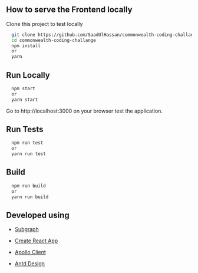 ## How to serve the Frontend locally

Clone this project to test locally

```bash
  git clone https://github.com/SaadUlHassan/commonwealth-coding-challange.git
  cd commonwealth-coding-challange
  npm install
  or
  yarn
```

## Run Locally

```bash
  npm start
  or
  yarn start
```

Go to http://localhost:3000 on your browser test the application.

## Run Tests

```bash
  npm run test
  or
  yarn run test
```

## Build

```bash
  npm run build
  or
  yarn run build
```

## Developed using

- [Subgraph](https://thegraph.com/en/)

- [Create React App](https://create-react-app.dev/)

- [Apollo Client](https://www.apollographql.com/docs/react/)

- [Antd Design](https://ant.design/)
